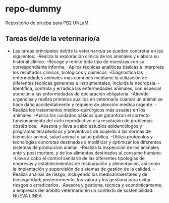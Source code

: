 # repo-dummy
Repositorio de prueba para PB2 UNLaM.

## Tareas del/de la veterinario/a

* Las tareas principales del/de la veterinario/a se pueden concretar en las siguientes:
-Realiza la exploración clínica de los animales y elabora su historial clínico.
-Recoge y remite todo tipo de muestras con su correspondiente informe.
-Aplica técnicas analíticas básicas e interpreta los resultados clínicos, biológicos y químicos.
-Diagnostica las enfermedades animales más comunes mediante la utilización de diferentes técnicas generales e instrumentales, incluida la necropsia.
-Identifica, controla y erradica las enfermedades animales, con especial atención a las enfermedades de declaración obligatoria.
-Atiende urgencias y realiza primeros auxilios en veterinaria cuando un animal se hace daño accidentalmente y requiere de atención médica urgente.
-Realiza los tratamientos médico-quirúrgicos más usuales en los animales.
-Aplica los cuidados básicos que garantizan el correcto funcionamiento del ciclo reproductivo y la resolución de problemas obstétricos.
-Asesora y lleva a cabo estudios epidemiólogos y programas terapéuticos y preventivos de acuerdo a las normas de bienestar animal, salud animal y salud pública.
-Utiliza protocolos y tecnologías concretas destinadas a modificar y optimizar los diferentes sistemas de producción animal.
-Realiza la inspección de los animales ante y post mortem, y de los alimentos destinados al consumo humano.
-Lleva a cabo el control sanitario de las diferentes tipologías de empresas y establecimientos de restauración y alimentación, así como la implantación y supervisión de sistemas de gestión de la calidad.
-Realiza análisis de riesgo, incluyendo los medioambientales y de bioseguridad; posteriormente, los valora y los gestiona para evitar riesgos o erradicarlos.
-Asesora y gestiona, técnica y económicamente, a empresas del ámbito veterinario en un contexto de sostenibilidad.
NUEVA LINEA
